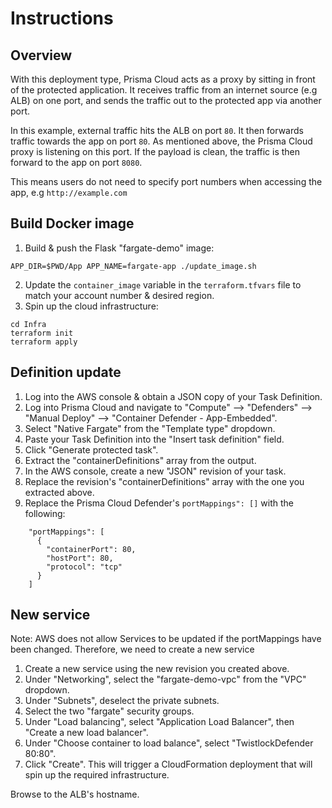

# Instructions
## Overview

With this deployment type, Prisma Cloud acts as a proxy by sitting in front of the protected application. It receives traffic from an internet source (e.g ALB) on one port, and sends the traffic out to the protected app via another port.

In this example, external traffic hits the ALB on port `80`. It then forwards traffic towards the app on port `80`. As mentioned above, the Prisma Cloud proxy is listening on this port. If the payload is clean, the traffic is then forward to the app on port `8080`.

This means users do not need to specify port numbers when accessing the app, e.g `http://example.com`


## Build Docker image

1. Build & push the Flask "fargate-demo" image:

```
APP_DIR=$PWD/App APP_NAME=fargate-app ./update_image.sh
```

2. Update the `container_image` variable in the `terraform.tfvars` file to match your account number & desired region.
3. Spin up the cloud infrastructure:

```
cd Infra
terraform init
terraform apply
```

## Definition update

1. Log into the AWS console & obtain a JSON copy of your Task Definition. 
3. Log into Prisma Cloud and navigate to "Compute" --> "Defenders" --> "Manual Deploy" --> "Container Defender - App-Embedded".
4. Select "Native Fargate" from the "Template type" dropdown.
5. Paste your Task Definition into the "Insert task definition" field.
6. Click "Generate protected task".
7. Extract the "containerDefinitions" array from the output. 
8. In the AWS console, create a new "JSON" revision of your task.
9. Replace the revision's "containerDefinitions" array with the one you extracted above.
10. Replace the Prisma Cloud Defender's `portMappings": []` with the following:

```
    "portMappings": [
      {
        "containerPort": 80,
        "hostPort": 80,
        "protocol": "tcp"
      }
    ]
```

## New service

Note: AWS does not allow Services to be updated if the portMappings have been changed. Therefore, we need to create a new service

1. Create a new service using the new revision you created above.
2. Under "Networking", select the "fargate-demo-vpc" from the "VPC"  dropdown.
3. Under "Subnets", deselect the private subnets.
4. Select the two "fargate" security groups.
5. Under "Load balancing", select "Application Load Balancer", then "Create a new load balancer".
6. Under "Choose container to load balance", select "TwistlockDefender 80:80".
7. Click "Create". This will trigger a CloudFormation deployment that will spin up the required infrastructure.

Browse to the ALB's hostname.